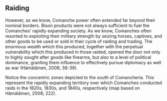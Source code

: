 ## Raiding

However, as we know, Comanche power often extended far beyond their nominal borders. Bison products were not always sufficient to fuel the Comanches’ rapidly expanding society. As we know, Comanches often resorted to exploiting their military strength by seizing horses, captives, and other goods to be used or sold in their cycle of raiding and trading. The enormous wealth which this produced, together with the perpetual vulnerability which this produced in those raided, opened the door not only to highly sought after goods like firearms, but also to a level of political dominance, granting them influence to effectively pursue diplomacy as well as war (Hämäläinen, 2008; 38-39).

Notice the concentric zones depicted to the south of Comanchería. This represent the rapidly expanding territory over which Comanches conducted raids in the 1820s, 1830s, and 1840s, respectively (map based on Hämäläinen, 2008; 222).
